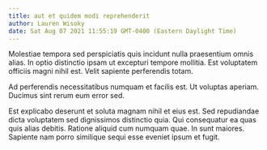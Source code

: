 ```yaml
---
title: aut et quidem modi reprehenderit
author: Lauren Wisoky
date: Sat Aug 07 2021 11:55:19 GMT-0400 (Eastern Daylight Time)
---
```

Molestiae tempora sed perspiciatis quis incidunt nulla praesentium omnis alias. In optio distinctio ipsam ut excepturi tempore mollitia. Est voluptatem officiis magni nihil est. Velit sapiente perferendis totam.

 Ad perferendis necessitatibus numquam et facilis est. Ut voluptas aperiam. Ducimus sint rerum eum error sed.

 Est explicabo deserunt et soluta magnam nihil et eius est. Sed repudiandae dicta voluptatem sed dignissimos distinctio quia. Qui consequatur ea quas quis alias debitis. Ratione aliquid cum numquam quae. In sunt maiores. Sapiente nam porro similique sequi esse eveniet ipsum et fugit.